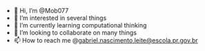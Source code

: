 - 👋 Hi, I’m @Mob077
- 👀 I’m interested in several things
- 🌱 I’m currently learning 
computational thinking
- 💞️ I’m looking to collaborate on many things
- 📫 How to reach me @gabriel.nascimento.leite@escola.pr.gov.br

<!---
Mob077/Mob077 is a ✨ special ✨ repository because its `README.md` (this file) appears on your GitHub profile.
You can click the Preview link to take a look at your changes.
--->
